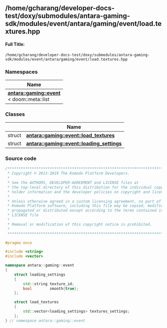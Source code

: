 

## /home/gcharang/developer-docs-test/doxy/submodules/antara-gaming-sdk/modules/event/antara/gaming/event/load.textures.hpp

#### Full Title:
```
/home/gcharang/developer-docs-test/doxy/submodules/antara-gaming-sdk/modules/event/antara/gaming/event/load.textures.hpp
```







### Namespaces

| Name           |
| -------------- |
| **[antara::gaming::event](Namespaces/namespaceantara_1_1gaming_1_1event.md)** <br>< doom::meta::list  |

### Classes

|                | Name           |
| -------------- | -------------- |
| struct | **[antara::gaming::event::load_textures](Classes/structantara_1_1gaming_1_1event_1_1load__textures.md)**  |
| struct | **[antara::gaming::event::loading_settings](Classes/structantara_1_1gaming_1_1event_1_1loading__settings.md)**  |















### Source code

```cpp
/******************************************************************************
 * Copyright © 2013-2019 The Komodo Platform Developers.                      *
 *                                                                            *
 * See the AUTHORS, DEVELOPER-AGREEMENT and LICENSE files at                  *
 * the top-level directory of this distribution for the individual copyright  *
 * holder information and the developer policies on copyright and licensing.  *
 *                                                                            *
 * Unless otherwise agreed in a custom licensing agreement, no part of the    *
 * Komodo Platform software, including this file may be copied, modified,     *
 * propagated or distributed except according to the terms contained in the   *
 * LICENSE file                                                               *
 *                                                                            *
 * Removal or modification of this copyright notice is prohibited.            *
 *                                                                            *
 ******************************************************************************/

#pragma once

#include <string> 
#include <vector> 

namespace antara::gaming::event
{
    struct loading_settings
    {
        std::string texture_id;
        bool        smooth{true};
    };

    struct load_textures
    {
        std::vector<loading_settings> textures_settings;
    };
} // namespace antara::gaming::event
```




